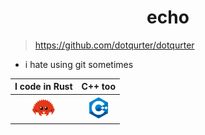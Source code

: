 <h1 align="center"> echo </h1>

> https://github.com/dotqurter/dotqurter

- i hate using git sometimes

| I code in Rust |  C++ too  |
|:--------------:|:-------------:|
| <img src="rust.png" width=40>   |  <img src="cpp.png" width=38>    |
